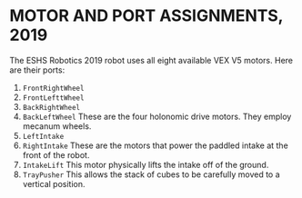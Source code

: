 MOTOR AND PORT ASSIGNMENTS, 2019
================================

The ESHS Robotics 2019 robot uses all eight available VEX V5 motors.  Here are their ports:

1. `FrontRightWheel`
2. `FrontLefttWheel`
3. `BackRightWheel`
4. `BackLeftWheel`
    These are the four holonomic drive motors.  They employ mecanum wheels.
5. `LeftIntake`
6. `RightIntake`
    These are the motors that power the paddled intake at the front of the robot.
7. `IntakeLift`
    This motor physically lifts the intake off of the ground.
8. `TrayPusher`
    This allows the stack of cubes to be carefully moved to a vertical position.